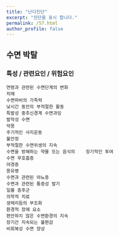 ```yaml
---
title: "난다진단"
excerpt: "진단을 표시 합니다."
permalink: /57.html
author_profile: false
---
```

## 수면 박탈




### 특성 / 관련요인 / 위험요인

>                
    
    연령과 관련된 수면단계의 변화
    치매
    수면마비의 가족력
    낮시간 동안의 부적절한 활동
    특발성 중추신경계 수면과잉
    발작성 수면
    악몽
    주기적인 사지운동
    불안정
    부적절한 수면위생의 지속
    수면을 방해하는 약물 또는 음식의    장기적인 투여
    수면 무호흡증
    야경증
    몽유병
    수면과 관련된 야뇨증
    수면과 관련된 통증성 발기
    일몰 증후군
    의학적 치료
    생체리듬의 부조화
    환경적 장애 요소
    편안하지 않은 수면환경의 지속
    장기간 지속되는 불편감
    비회복성 수면 양상
